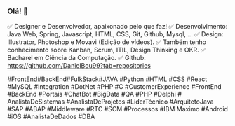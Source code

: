 ### Olá! 👋

✅ Designer e Desenvolvedor, apaixonado pelo que faz!
✅ Desenvolvimento: Java Web, Spring, Javascript, HTML, CSS, Git, Github, Mysql, ...
✅ Design: Illustrator, Photoshop e Movavi (Edição de vídeos).
✅ Também tenho conhecimento sobre Kanban, Scrum, ITIL, Design Thinking e OKR.
✅ Bacharel em Ciência da Computação.
✅ Github: https://github.com/DanielBou99?tab=repositories

#FrontEnd#BackEnd#FulkStack#JAVA #Python #HTML #CSS #React #MySQL #Integration #DotNet #PHP #C #CustomerExperience #FrontEnd #BackEnd #Portais #ChatBot #BigData #QA #PHP #Delphi # AnalistaDeSistemas #AnalistaDeProjetos #LiderTécnico #ArquitetoJava #SAP #ABAP #Middleware #RTC #SCM #Processos #IBM Maximo #Android #iOS #AnalistaDeDados #DBA 
<!--
**DanielBou99/DanielBou99** is a ✨ _special_ ✨ repository because its `README.md` (this file) appears on your GitHub profile.

Here are some ideas to get you started:

- 🔭 I’m currently working on ...
- 🌱 I’m currently learning ...
- 👯 I’m looking to collaborate on ...
- 🤔 I’m looking for help with ...
- 💬 Ask me about ...
- 📫 How to reach me: ...
- 😄 Pronouns: ...
- ⚡ Fun fact: ...
-->
